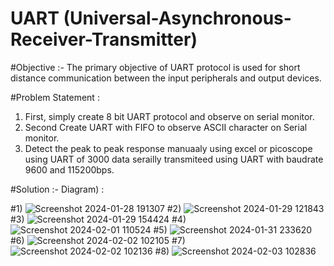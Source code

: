 # UART (Universal-Asynchronous-Receiver-Transmitter)
#Objective :- The primary objective of UART protocol is used for short distance communication between the input peripherals and output devices.

#Problem Statement : 
1) First, simply create 8 bit UART protocol and observe on serial monitor.
2) Second Create UART with FIFO to observe ASCII character on Serial monitor.
3) Detect the peak to peak response manuaaly using excel or picoscope using UART of 3000 data serailly transmiteed using UART with baudrate 9600 and 115200bps.

#Solution :-
Diagram) : 
   
#1)
![Screenshot 2024-01-28 191307](https://github.com/8307820421/UART-Universal-Asynchronous-Receiver-Transmitter-/assets/110840084/f0b841bd-b4c1-4c14-88ff-981b224f2ed2)
#2)
![Screenshot 2024-01-29 121843](https://github.com/8307820421/UART-Universal-Asynchronous-Receiver-Transmitter-/assets/110840084/2e726b13-d880-496b-96ce-cda71fcd5d37)
#3)
![Screenshot 2024-01-29 154424](https://github.com/8307820421/UART-Universal-Asynchronous-Receiver-Transmitter-/assets/110840084/1b9d863f-d963-45dc-970b-a4c04cac80eb)
#4)
![Screenshot 2024-02-01 110524](https://github.com/8307820421/UART-Universal-Asynchronous-Receiver-Transmitter-/assets/110840084/0efb9215-ea15-493f-8905-f48493a8576e)
#5)
![Screenshot 2024-01-31 233620](https://github.com/8307820421/UART-Universal-Asynchronous-Receiver-Transmitter-/assets/110840084/d6cfc6d9-8cea-4d44-8638-b82206d4471b)
#6)
![Screenshot 2024-02-02 102105](https://github.com/8307820421/UART-Universal-Asynchronous-Receiver-Transmitter-/assets/110840084/8f596b45-e64f-4a30-8c18-4138bc18b709)
#7)
![Screenshot 2024-02-02 102136](https://github.com/8307820421/UART-Universal-Asynchronous-Receiver-Transmitter-/assets/110840084/fc2be496-7ac5-49f0-add8-bf3f4b381d42)
#8)
![Screenshot 2024-02-03 102836](https://github.com/8307820421/UART-Universal-Asynchronous-Receiver-Transmitter-/assets/110840084/69263954-e49e-4366-9ebf-9110a4f32974)









